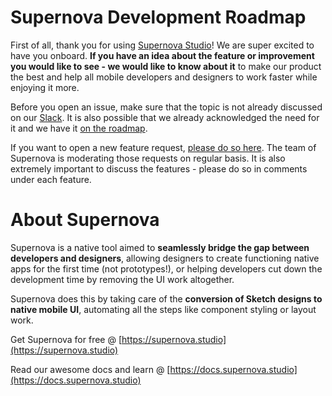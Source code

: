 # Supernova Development Roadmap

First of all, thank you for using [Supernova Studio](https://supernova.studio/)! We are super excited to have you onboard. **If you have an idea about the feature or improvement you would like to see - we would like to know about it** to make our product the best and help all mobile developers and designers to work faster while enjoying it more.

Before you open an issue, make sure that the topic is not already discussed on our [Slack](https://api.supernova.studio/slack). It is also possible that we already acknowledged the need for it and we have it [on the roadmap](https://github.com/Supernova-Studio/public-development-roadmap/issues). 

If you want to open a new feature request, [please do so here](https://github.com/Supernova-Studio/public-issue-tracker/issues/new). The team of Supernova is moderating those requests on regular basis. It is also extremely important to discuss the features - please do so in comments under each feature.


# About Supernova

Supernova is a native tool aimed to **seamlessly bridge the gap between developers and designers**, allowing designers to create functioning native apps for the first time (not prototypes!), or helping developers cut down the development time by removing the UI work altogether.

Supernova does this by taking care of the **conversion of Sketch designs to native mobile UI**, automating all the steps like component styling or layout work.

Get Supernova for free @ [https://supernova.studio](https://supernova.studio)

Read our awesome docs and learn @ [https://docs.supernova.studio](https://docs.supernova.studio)